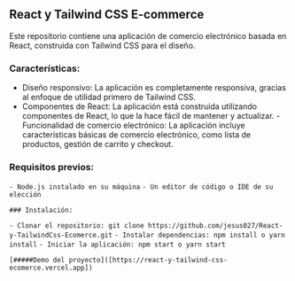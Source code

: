 ## React y Tailwind CSS E-commerce

Este repositorio contiene una aplicación de comercio electrónico basada en React, construida con Tailwind CSS para el diseño.

### Características:

- Diseño responsivo: La aplicación es completamente responsiva, gracias al enfoque de utilidad primero de Tailwind CSS.
- Componentes de React: La aplicación está construida utilizando componentes de React, lo que la hace fácil de mantener y actualizar.
-Funcionalidad de comercio electrónico: La aplicación incluye características básicas de comercio electrónico, como lista de productos, gestión de carrito y checkout.

### Requisitos previos:

`- Node.js instalado en su máquina`
`- Un editor de código o IDE de su elección`

`### Instalación:`

`- Clonar el repositorio: git clone https://github.com/jesus027/React-y-TailwindCss-Ecomerce.git`
`- Instalar dependencias: npm install o yarn install`
`- Iniciar la aplicación: npm start o yarn start`

`[#####Demo del proyecto]([https://react-y-tailwind-css-ecomerce.vercel.app])`

